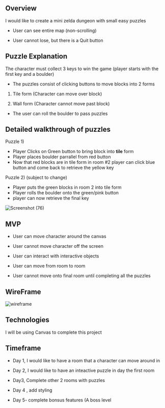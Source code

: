  
 ## Overview
 
 I would like to create a mini zelda dungeon with small easy puzzles
 
 - User can see entire map (non-scrolling)
 
 - User cannot lose, but there is a Quit button
 
 
 ## Puzzle Explanation
 
 The character must collect 3 keys to win the game (player starts with the first key and a boulder)
 
 
 - The puzzles consist of clicking buttons to move blocks into 2 forms
 
 1) Tile form (Character can move over block)
 
 2) Wall form (Character cannot move past block)
 
 - The user can roll the boulder to pass puzzles
 
 ## Detailed walkthrough of puzzles
 
 Puzzle 1) 
 - Player Clicks on Green button to bring block into **tile** form 
 - Player places boulder parrallel from red button 
 - Now that red blocks are in tile form in room #2 player can click blue button and come back to retrieve the yellow key
 
 Puzzle 2) 
  (subject to change)
 - Player puts the green blocks in room 2 into tile form
 - Player rolls the boulder onto the green/pink button 
 - player can now retrieve the final key
 
 
 
 ![Screenshot (76)](https://user-images.githubusercontent.com/54489423/99449997-226f9e80-28ee-11eb-99c4-40ef251841ec.png)
 
 ## MVP

- User can move character around the canvas

- User cannot move character off the screen

- User can interact with interactive objects

- User can move from room to room

- User cannot move onto final room until completing all the puzzles

## WireFrame 

![wireframe](https://user-images.githubusercontent.com/54489423/95761784-cb393700-0c7a-11eb-9daf-a180dfcb0e85.jpg)

## Technologies

I will be using Canvas to complete this project


## Timeframe

- Day 1, I would like to have a room that a character can move around in 

- Day 2, I would like to have an inteactive puzzle in day the first room

- Day3, Complete other 2 rooms with puzzles 

- Day 4 , add styling 

- Day 5- complete bonsus features (A boss level

